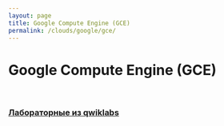 ```yaml
---
layout: page
title: Google Compute Engine (GCE)
permalink: /clouds/google/gce/
---
```


# Google Compute Engine (GCE)


<br/>

### [Лабораторные из qwiklabs](/clouds/google/gce/qwiklabs/)



